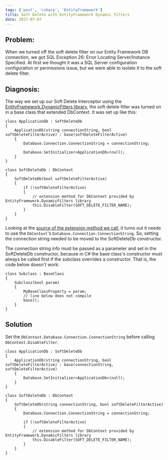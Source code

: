 ```yaml
---
tags: ['post', 'csharp', 'EntityFramework']
title: Soft Delete with EntityFramework Dynamic Filters
date: 2017-07-07
---
```


## Problem: 

When we turned off the soft delete filter on our Entity Framework DB connection, we got SQL Exception 26: Error Locating Server/Instance Specified. At first we thought it was a SQL Server configuration configuration or permissions issue, but we were able to isolate it to the soft delete filter. 

## Diagnosis: 

The way we set up our Soft Delete Interceptor using the [EntityFramework.DynamicFilters library](https://github.com/jcachat/EntityFramework.DynamicFilters), the soft delete filter was turned on in a base class that extended DbContext. It was set up like this:

```
class ApplicationDb : SoftDeleteDb 
{
	ApplicationDb(string connectionString, bool softDeleteFilterActive) : base(softDeleteFilterActive)
	{
		Database.Connection.ConnectionString = connectionString;
	
		Database.SetInitializer<ApplicationDb>(null);
	}
}

class SoftDeleteDb : DbContext 
{
	SoftDeleteDb(bool softDeleteFilterActive) 
	{
		if (!softDeleteFilterActive) 
		{
			// extension method for DbContext provided by EntityFramework.DynamicFilters library
            this.DisableFilter(SOFT_DELETE_FILTER_NAME);
		}
	}
}
```

Looking at the [source of the extension method we call](https://github.com/jcachat/EntityFramework.DynamicFilters/blob/8a4ce20782eaf2b627b5bd4e4150956e596e7468/src/EntityFramework.DynamicFilters/DynamicFilterExtensions.cs), it turns out it needs to use the `DbContext`'s `Database.Connection.ConnectionString`.  So, setting the connection string needed to be moved to the SoftDeleteDb constructor. 

The connection string info must be passed as a parameter and set in the SoftDeleteDb constructor, because in C# the base class's constructor must always be called first if the subclass overrides a constructor. That is, the code below doesn't work:

```
class Subclass : BaseClass 
{
	Subclass(bool param) 
	{
		MyBaseClassProperty = param;
		// line below does not compile
		base();
	}	
}
```

## Solution

Set the `DbContext.Database.Connection.ConnectionString` before calling `DbContext.DisableFilter`. 

```
class ApplicationDb : SoftDeleteDb 
{
	ApplicationDb(string connectionString, bool softDeleteFilterActive) : base(connectionString, softDeleteFilterActive)
	{	
		Database.SetInitializer<ApplicationDb>(null);
	}
}

class SoftDeleteDb : DbContext 
{
	SoftDeleteDb(string connectionString, bool softDeleteFilterActive) 
	{
		Database.Connection.ConnectionString = connectionString;

		if (!softDeleteFilterActive) 
		{
			// extension method for DbContext provided by EntityFramework.DynamicFilters library
            this.DisableFilter(SOFT_DELETE_FILTER_NAME);
		}
	}
}
```